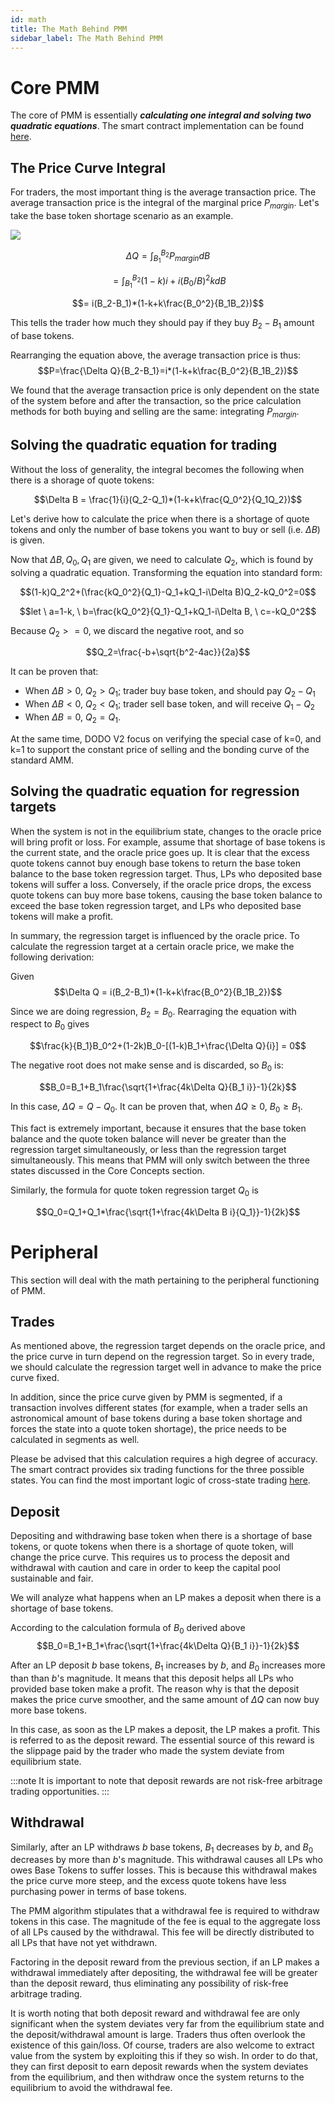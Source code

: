 ```yaml
---
id: math
title: The Math Behind PMM
sidebar_label: The Math Behind PMM
---
```


# Core PMM

The core of PMM is essentially **_calculating one integral and solving two quadratic equations_**. The smart contract implementation can be found [here](https://github.com/DODOEX/dodo-smart-contract/blob/master/contracts/lib/DODOMath.sol).

## The Price Curve Integral

For traders, the most important thing is the average transaction price. The average transaction price is the integral of the marginal price $P_{margin}$. Let's take the base token shortage scenario as an example.

![](https://dodoex.github.io/docs/img/dodo_integrate.jpeg)

$$\Delta Q =\int^{B_2}_{B_1}P_{margin}dB$$

$$= \int^{B_2}_{B_1}(1-k)i+i(B_0/B)^2kdB$$

$$= i(B_2-B_1)*(1-k+k\frac{B_0^2}{B_1B_2})$$

This tells the trader how much they should pay if they buy $B_2-B_1$ amount of base tokens.

Rearranging the equation above, the average transaction price is thus:
$$P=\frac{\Delta Q}{B_2-B_1}=i*(1-k+k\frac{B_0^2}{B_1B_2})$$

We found that the average transaction price is only dependent on the state of the system before and after the transaction, so the price calculation methods for both buying and selling are the same: integrating $P_{margin}$.

## Solving the quadratic equation for trading

Without the loss of generality, the integral becomes the following when there is a shorage of quote tokens:

$$\Delta B = \frac{1}{i}(Q_2-Q_1)*(1-k+k\frac{Q_0^2}{Q_1Q_2})$$

Let's derive how to calculate the price when there is a shortage of quote tokens and only the number of base tokens you want to buy or sell (i.e. $\Delta B$) is given.

Now that $\Delta B, Q_0, Q_1$ are given, we need to calculate $Q_2$, which is found by solving a quadratic equation. Transforming the equation into standard form:

$$(1-k)Q_2^2+(\frac{kQ_0^2}{Q_1}-Q_1+kQ_1-i\Delta B)Q_2-kQ_0^2=0$$

$$let \ a=1-k, \ b=\frac{kQ_0^2}{Q_1}-Q_1+kQ_1-i\Delta B, \ c=-kQ_0^2$$

Because $Q_2>=0$, we discard the negative root, and so

$$Q_2=\frac{-b+\sqrt{b^2-4ac}}{2a}$$

It can be proven that:

- When $\Delta B>0$, $Q_2>Q_1$; trader buy base token, and should pay $Q_2-Q_1$
- When $\Delta B<0$, $Q_2<Q_1$; trader sell base token, and will receive $Q_1-Q_2$
- When $\Delta B=0$, $Q_2=Q_1$.

At the same time, DODO V2 focus on verifying the special case of k=0, and k=1 to support the constant price of selling and the bonding curve of the standard AMM.

## Solving the quadratic equation for regression targets

When the system is not in the equilibrium state, changes to the oracle price will bring profit or loss. For example, assume that shortage of base tokens is the current state, and the oracle price goes up. It is clear that the excess quote tokens cannot buy enough base tokens to return the base token balance to the base token regression target. Thus, LPs who deposited base tokens will suffer a loss. Conversely, if the oracle price drops, the excess quote tokens can buy more base tokens, causing the base token balance to exceed the base token regression target, and LPs who deposited base tokens will make a profit.

In summary, the regression target is influenced by the oracle price. To calculate the regression target at a certain oracle price, we make the following derivation:

Given $$\Delta Q = i(B_2-B_1)*(1-k+k\frac{B_0^2}{B_1B_2})$$

Since we are doing regression, $B_2=B_0$. Rearraging the equation with respect to $B_0$ gives

$$\frac{k}{B_1}B_0^2+(1-2k)B_0-[(1-k)B_1+\frac{\Delta Q}{i}] = 0$$

The negative root does not make sense and is discarded, so $B_0$ is:

$$B_0=B_1+B_1\frac{\sqrt{1+\frac{4k\Delta Q}{B_1 i}}-1}{2k}$$

In this case, $\Delta Q=Q-Q_0$. It can be proven that, when $\Delta Q \ge 0$, $B_0\ge B_1$. 

This fact is extremely important, because it ensures that the base token balance and the quote token balance will never be greater than the regression target simultaneously, or less than the regression target simultaneously. This means that PMM will only switch between the three states discussed in the Core Concepts section.

Similarly, the formula for quote token regression target $Q_0$ is

$$Q_0=Q_1+Q_1*\frac{\sqrt{1+\frac{4k\Delta B i}{Q_1}}-1}{2k}$$

# Peripheral 

This section will deal with the math pertaining to the peripheral functioning of PMM.

## Trades

As mentioned above, the regression target depends on the oracle price, and the price curve in turn depend on the regression target. So in every trade, we should calculate the regression target well in advance to make the price curve fixed.

In addition, since the price curve given by PMM is segmented, if a transaction involves different states (for example, when a trader sells an astronomical amount of base tokens during a base token shortage and forces the state into a quote token shortage), the price needs to be calculated in segments as well.

Please be advised that this calculation requires a high degree of accuracy. The smart contract provides six trading functions for the three possible states. You can find the most important logic of cross-state trading [here](https://github.com/DODOEX/dodo-smart-contract/blob/master/contracts/impl/Trader.sol).

## Deposit

Depositing and withdrawing base token when there is a shortage of base tokens, or quote tokens when there is a shortage of quote token, will change the price curve. This requires us to process the deposit and withdrawal with caution and care in order to keep the capital pool sustainable and fair.

We will analyze what happens when an LP makes a deposit when there is a shortage of base tokens.

According to the calculation formula of $B_0$ derived above
$$B_0=B_1+B_1*\frac{\sqrt{1+\frac{4k\Delta Q}{B_1 i}}-1}{2k}$$

After an LP deposit $b$ base tokens, $B_1$ increases by $b$, and $B_0$ increases more than than $b$'s magnitude. It means that this deposit helps all LPs who provided base token make a profit. The reason why is that the deposit makes the price curve smoother, and the same amount of $\Delta Q$ can now buy more base tokens.

In this case, as soon as the LP makes a deposit, the LP makes a profit. This is referred to as the deposit reward. The essential source of this reward is the slippage paid by the trader who made the system deviate from equilibrium state.

:::note
It is important to note that deposit rewards are not risk-free arbitrage trading opportunities. 
:::

## Withdrawal

Similarly, after an LP withdraws $b$ base tokens, $B_1$ decreases by $b$, and $B_0$ decreases by more than $b$'s magnitude. This withdrawal causes all LPs who owes Base Tokens to suffer losses. This is because this withdrawal makes the price curve more steep, and the excess quote tokens have less purchasing power in terms of base tokens.

The PMM algorithm stipulates that a withdrawal fee is required to withdraw tokens in this case. The magnitude of the fee is equal to the aggregate loss of all LPs caused by the withdrawal. This fee will be directly distributed to all LPs that have not yet withdrawn.

Factoring in the deposit reward from the previous section, if an LP makes a withdrawal immediately after depositing, the withdrawal fee will be greater than the deposit reward, thus eliminating any possibility of risk-free arbitrage trading.

It is worth noting that both deposit reward and withdrawal fee are only significant when the system deviates very far from the equilibrium state and the deposit/withdrawal amount is large. Traders thus often overlook the existence of this gain/loss. Of course, traders are also welcome to extract value from the system by exploiting this if they so wish. In order to do that, they can first deposit to earn deposit rewards when the system deviates from the equilibrium, and then withdraw once the system returns to the equilibrium to avoid the withdrawal fee.
